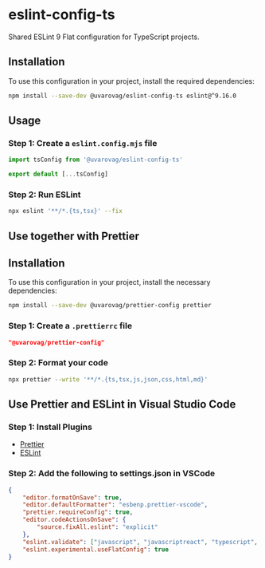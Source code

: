 # eslint-config-ts

Shared ESLint 9 Flat configuration for TypeScript projects.

## Installation

To use this configuration in your project, install the required dependencies:

```bash
npm install --save-dev @uvarovag/eslint-config-ts eslint@^9.16.0
```

## Usage

### Step 1: Create a `eslint.config.mjs` file

```js
import tsConfig from '@uvarovag/eslint-config-ts'

export default [...tsConfig]
```

### Step 2: Run ESLint

```bash
npx eslint '**/*.{ts,tsx}' --fix
```

## Use together with Prettier

## Installation

To use this configuration in your project, install the necessary dependencies:

```bash
npm install --save-dev @uvarovag/prettier-config prettier
```

### Step 1: Create a `.prettierrc` file

```json
"@uvarovag/prettier-config"
```

### Step 2: Format your code

```bash
npx prettier --write '**/*.{ts,tsx,js,json,css,html,md}'
```

## Use Prettier and ESLint in Visual Studio Code

### Step 1: Install Plugins

- [Prettier](https://marketplace.visualstudio.com/items?itemName=esbenp.prettier-vscode)
- [ESLint](https://marketplace.visualstudio.com/items?itemName=dbaeumer.vscode-eslint)

### Step 2: Add the following to settings.json in VSCode

```json
{
    "editor.formatOnSave": true,
    "editor.defaultFormatter": "esbenp.prettier-vscode",
    "prettier.requireConfig": true,
    "editor.codeActionsOnSave": {
        "source.fixAll.eslint": "explicit"
    },
    "eslint.validate": ["javascript", "javascriptreact", "typescript", "typescriptreact"],
    "eslint.experimental.useFlatConfig": true
}
```
